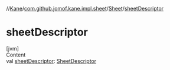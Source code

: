 //[Kane](../../index.md)/[com.github.jomof.kane.impl.sheet](../index.md)/[Sheet](index.md)/[sheetDescriptor](sheet-descriptor.md)



# sheetDescriptor  
[jvm]  
Content  
val [sheetDescriptor](sheet-descriptor.md): [SheetDescriptor](../../com.github.jomof.kane.api/-sheet-descriptor/index.md)  



